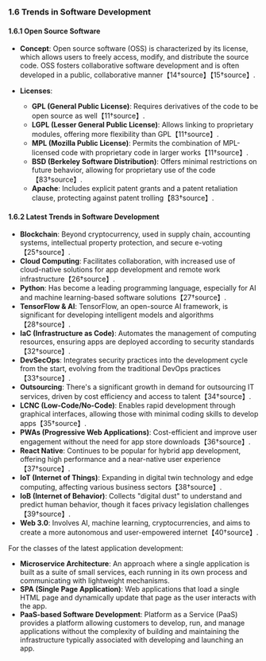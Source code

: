 ### 1.6 Trends in Software Development

#### 1.6.1 Open Source Software
- **Concept**: Open source software (OSS) is characterized by its license, which allows users to freely access, modify, and distribute the source code. OSS fosters collaborative software development and is often developed in a public, collaborative manner【14†source】【15†source】.
  
- **Licenses**:
  - **GPL (General Public License)**: Requires derivatives of the code to be open source as well【11†source】.
  - **LGPL (Lesser General Public License)**: Allows linking to proprietary modules, offering more flexibility than GPL【11†source】.
  - **MPL (Mozilla Public License)**: Permits the combination of MPL-licensed code with proprietary code in larger works【11†source】.
  - **BSD (Berkeley Software Distribution)**: Offers minimal restrictions on future behavior, allowing for proprietary use of the code【83†source】.
  - **Apache**: Includes explicit patent grants and a patent retaliation clause, protecting against patent trolling【83†source】.

#### 1.6.2 Latest Trends in Software Development
- **Blockchain**: Beyond cryptocurrency, used in supply chain, accounting systems, intellectual property protection, and secure e-voting【25†source】.
- **Cloud Computing**: Facilitates collaboration, with increased use of cloud-native solutions for app development and remote work infrastructure【26†source】.
- **Python**: Has become a leading programming language, especially for AI and machine learning-based software solutions【27†source】.
- **TensorFlow & AI**: TensorFlow, an open-source AI framework, is significant for developing intelligent models and algorithms【28†source】.
- **IaC (Infrastructure as Code)**: Automates the management of computing resources, ensuring apps are deployed according to security standards【32†source】.
- **DevSecOps**: Integrates security practices into the development cycle from the start, evolving from the traditional DevOps practices【33†source】.
- **Outsourcing**: There's a significant growth in demand for outsourcing IT services, driven by cost efficiency and access to talent【34†source】.
- **LCNC (Low-Code/No-Code)**: Enables rapid development through graphical interfaces, allowing those with minimal coding skills to develop apps【35†source】.
- **PWAs (Progressive Web Applications)**: Cost-efficient and improve user engagement without the need for app store downloads【36†source】.
- **React Native**: Continues to be popular for hybrid app development, offering high performance and a near-native user experience【37†source】.
- **IoT (Internet of Things)**: Expanding in digital twin technology and edge computing, affecting various business sectors【38†source】.
- **IoB (Internet of Behavior)**: Collects "digital dust" to understand and predict human behavior, though it faces privacy legislation challenges【39†source】.
- **Web 3.0**: Involves AI, machine learning, cryptocurrencies, and aims to create a more autonomous and user-empowered internet【40†source】.

For the classes of the latest application development:

- **Microservice Architecture**: An approach where a single application is built as a suite of small services, each running in its own process and communicating with lightweight mechanisms.
- **SPA (Single Page Application)**: Web applications that load a single HTML page and dynamically update that page as the user interacts with the app.
- **PaaS-based Software Development**: Platform as a Service (PaaS) provides a platform allowing customers to develop, run, and manage applications without the complexity of building and maintaining the infrastructure typically associated with developing and launching an app.